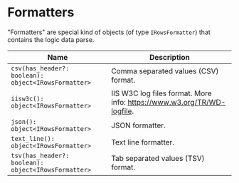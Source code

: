 # Formatters

"Formatters" are special kind of objects (of type `IRowsFormatter`) that contains the logic data parse.

| Name | Description |
| --- | --- |
| `csv(has_header?: boolean): object<IRowsFormatter>` | Comma separated values (CSV) format. |
| `iisw3c(): object<IRowsFormatter>` | IIS W3C log files format. More info: https://www.w3.org/TR/WD-logfile. |
| `json(): object<IRowsFormatter>` | JSON formatter. |
| `text_line(): object<IRowsFormatter>` | Text line formatter. |
| `tsv(has_header?: boolean): object<IRowsFormatter>` | Tab separated values (TSV) format. |

